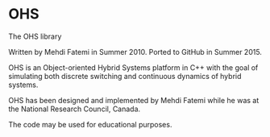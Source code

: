 # OHS
The OHS library 

Written by Mehdi Fatemi in Summer 2010.
Ported to GitHub in Summer 2015.

OHS is an Object-oriented Hybrid Systems platform in C++ with the goal of simulating both discrete switching and continuous dynamics of hybrid systems. 

OHS has been designed and implemented by Mehdi Fatemi while he was at the National Research Council, Canada. 

The code may be used for educational purposes. 
